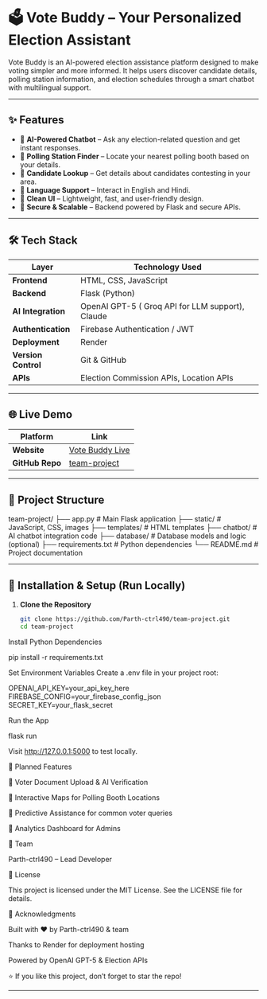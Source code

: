 # 🗳️ Vote Buddy – Your Personalized Election Assistant

Vote Buddy is an AI-powered election assistance platform designed to make voting simpler and more informed. It helps users discover candidate details, polling station information, and election schedules through a smart chatbot with multilingual support.  

---

## ✨ Features

- 🔹 **AI-Powered Chatbot** – Ask any election-related question and get instant responses.  
- 🔹 **Polling Station Finder** – Locate your nearest polling booth based on your details.  
- 🔹 **Candidate Lookup** – Get details about candidates contesting in your area.  
- 🔹 **Language Support** – Interact in English and Hindi.  
- 🔹 **Clean UI** – Lightweight, fast, and user-friendly design.  
- 🔹 **Secure & Scalable** – Backend powered by Flask and secure APIs.  

---

## 🛠️ Tech Stack

| Layer              | Technology Used                                 |
|--------------------|-------------------------------------------------|
| **Frontend**       | HTML, CSS, JavaScript                           |
| **Backend**        | Flask (Python)                                  |
| **AI Integration** | OpenAI GPT-5 ( Groq API for LLM support), Claude     |
| **Authentication** | Firebase Authentication / JWT                  |
| **Deployment**     | Render                                         |
| **Version Control**| Git & GitHub                                   |
| **APIs**           | Election Commission APIs, Location APIs         |

---

## 🌐 Live Demo

| Platform       | Link                                                   |
|----------------|--------------------------------------------------------|
| **Website**    | [Vote Buddy Live](https://team-project-e4hy.onrender.com) |
| **GitHub Repo**| [team-project](https://github.com/Parth-ctrl490/team-project) |

---

## 📂 Project Structure

team-project/
├── app.py # Main Flask application
├── static/ # JavaScript, CSS, images
├── templates/ # HTML templates
├── chatbot/ # AI chatbot integration code
├── database/ # Database models and logic (optional)
├── requirements.txt # Python dependencies
└── README.md # Project documentation


---

## 🚀 Installation & Setup (Run Locally)

1. **Clone the Repository**
   ```bash
   git clone https://github.com/Parth-ctrl490/team-project.git
   cd team-project


Install Python Dependencies

pip install -r requirements.txt


Set Environment Variables
Create a .env file in your project root:

OPENAI_API_KEY=your_api_key_here
FIREBASE_CONFIG=your_firebase_config_json
SECRET_KEY=your_flask_secret


Run the App

flask run


Visit http://127.0.0.1:5000 to test locally.

🔮 Planned Features

📌 Voter Document Upload & AI Verification

📌 Interactive Maps for Polling Booth Locations

📌 Predictive Assistance for common voter queries

📌 Analytics Dashboard for Admins

👥 Team

Parth-ctrl490 – Lead Developer

📜 License

This project is licensed under the MIT License. See the LICENSE
 file for details.

🙌 Acknowledgments

Built with ❤️ by Parth-ctrl490 & team

Thanks to Render
 for deployment hosting

Powered by OpenAI GPT-5
 & Election APIs

⭐ If you like this project, don’t forget to star the repo!


---
